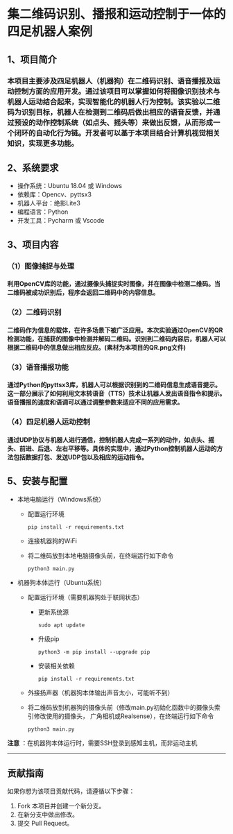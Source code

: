 # 集二维码识别、播报和运动控制于一体的四足机器人案例

## 1、项目简介

### 本项目主要涉及四足机器人（机器狗）在二维码识别、语音播报及运动控制方面的应用开发。通过该项目可以掌握如何将图像识别技术与机器人运动结合起来，实现智能化的机器人行为控制。该实验以二维码为识别目标，机器人在检测到二维码后做出相应的语音反馈，并通过预设的动作控制系统（如点头、摇头等）来做出反馈，从而形成一个闭环的自动化行为链。开发者可以基于本项目结合计算机视觉相关知识，实现更多功能。

## 2、系统要求

- 操作系统：Ubuntu 18.04 或 Windows
- 依赖库：Opencv、pyttsx3
- 机器人平台：绝影Lite3
- 编程语言：Python
- 开发工具：Pycharm 或 Vscode

## 3、项目内容

### （1）图像捕捉与处理

#### 利用OpenCV库的功能，通过摄像头捕捉实时图像，并在图像中检测二维码。当二维码被成功识别后，程序会返回二维码中的内容信息。

### （2）二维码识别

#### 二维码作为信息的载体，在许多场景下被广泛应用。本次实验通过OpenCV的QR检测功能，在捕获的图像中检测并解码二维码。识别到二维码内容后，机器人可以根据二维码中的信息做出相应反应。(素材为本项目的QR.png文件)

### （3）语音播报功能

#### 通过Python的pyttsx3库，机器人可以根据识别到的二维码信息生成语音提示。这一部分展示了如何利用文本转语音（TTS）技术让机器人发出语音指令和提示。语音播报的速度和语调可以通过调整参数来适应不同的应用需求。

### （4）四足机器人运动控制

#### 通过UDP协议与机器人进行通信，控制机器人完成一系列的动作，如点头、摇头、前进、后退、左右平移等。具体的实现中，通过Python控制机器人运动的方法包括数据打包、发送UDP包以及相应的运动指令。

## 5、安装与配置

- 本地电脑运行（Windows系统）

  - 配置运行环境

    ```shell
    pip install -r requirements.txt
    ```

  - 连接机器狗的WiFi

  - 将二维码放到本地电脑摄像头前，在终端运行如下命令

    ```shell
    python3 main.py
    ```

- 机器狗本体运行（Ubuntu系统）

  - 配置运行环境（需要机器狗处于联网状态）

    - 更新系统源
  
      ```shell
      sudo apt update
      ```

    - 升级pip

      ```shell
      python3 -m pip install --upgrade pip
      ```
  
    - 安装相关依赖
  
      ```shell
      pip install -r requirements.txt
      ```
  
  - 外接扬声器（机器狗本体输出声音太小，可能听不到）
  
  - 将二维码放到机器狗的摄像头前（修改main.py初始化函数中的摄像头索引修改使用的摄像头， 广角相机或Realsense），在终端运行如下命令
  
    ```shell
    python3 main.py
    ```
  
    

**注意** ：在机器狗本体运行时，需要SSH登录到感知主机，而非运动主机

---

## 贡献指南

如果你想为该项目贡献代码，请遵循以下步骤：

1. Fork 本项目并创建一个新分支。
2. 在新分支中做出修改。
3. 提交 Pull Request。
